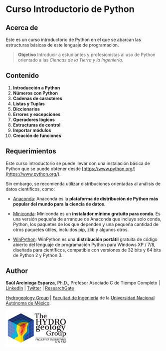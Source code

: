 # **Curso Introductorio de Python**

## Acerca de

Este es un curso introductorio de Python en el que se abarcan las estructuras básicas de este lenguaje de programación.

> **Objetivo**
> Introducir a estudiantes y profesionistas al uso de Python orientado a las *Ciencas de la Tierra y la Ingeniería*.

## Contenido

1. **Introducción a Python**
2. **Números con Python**
3. **Cadenas de caracteres**
4. **Listas y Tuplas**
5. **Diccionarios**
6. **Errores y excepciones**
7. **Operadores lógicos**
8. **Estructuras de control**
9. **Importar módulos**
10. **Creación de funciones**

## Requerimientos

Este curso introductorio se puede llevar con una instalación básica de Python que se puede obtener desde [https://www.python.org/](https://www.python.org/).

Sin embargo, se recomienda utilizar distribuciones orientadas al análisis de datos científicos, como:


* [Anaconda](https://www.anaconda.com/products/individual): Anaconda es la **plataforma de distribución de Python más popular del mundo para la ciencia de datos**.

* [Miniconda](https://docs.conda.io/en/latest/miniconda.html): Miniconda es un **instalador mínimo gratuito para conda**. Es una versión pequeña de arranque de Anaconda que incluye solo conda, Python, los paquetes de los que dependen y una pequeña cantidad de otros paquetes útiles, incluidos pip, zlib y algunos otros.

* [WinPython](https://sourceforge.net/projects/winpython/): WinPython es una **distribución portátil** gratuita de código abierto del lenguaje de programación Python para Windows XP / 7/8, diseñada para científicos, compatible con versiones de 32 bits y 64 bits de Python 2 y Python 3.



## Author

**Saúl Arciniega Esparza**, Ph.D., Profesor Asociado C de Tiempo Completo | [LinkedIn](https://www.linkedin.com/in/saularciniegaesparza/) | [Twitter](https://twitter.com/zaul_arciniega) | [ResearchGate](https://www.researchgate.net/profile/Saul-Arciniega-Esparza)

[Hydrogeology Group](https://www.ingenieria.unam.mx/hydrogeology/) | [Facultad de Ingeniería](https://www.ingenieria.unam.mx/) de la [Universidad Nacional Autónoma de México](https://www.unam.mx/).



<img src="/img/logo_01.png" alt="" width="200"/>

